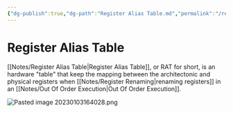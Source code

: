 ```yaml
---
{"dg-publish":true,"dg-path":"Register Alias Table.md","permalink":"/register-alias-table/","tags":[null]}
---
```




# Register Alias Table
[[Notes/Register Alias Table\|Register Alias Table]], or RAT for short, is an hardware "table" that keep the mapping between the architectonic and physical registers when [[Notes/Register Renaming\|renaming registers]] in an [[Notes/Out Of Order Execution\|Out Of Order Execution]].

![Pasted image 20230103164028.png](/img/user/Assets/Pasted%20image%2020230103164028.png)